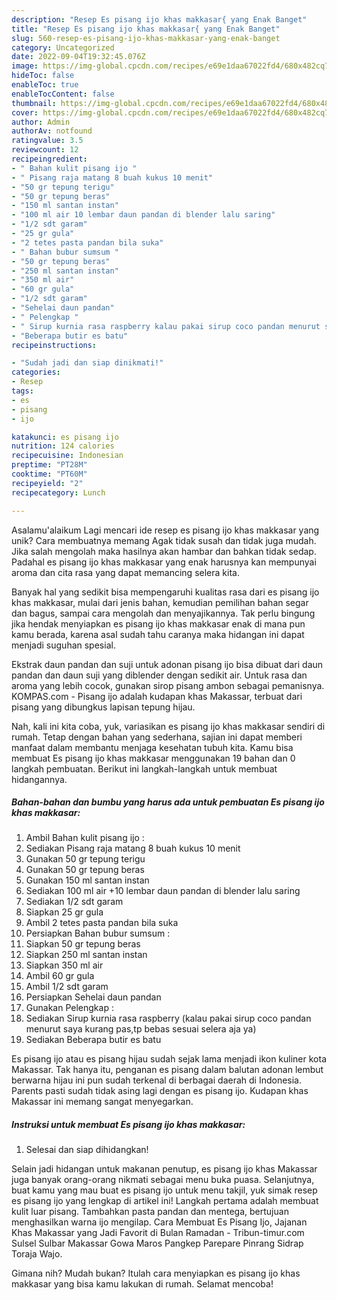 ```yaml
---
description: "Resep Es pisang ijo khas makkasar{ yang Enak Banget"
title: "Resep Es pisang ijo khas makkasar{ yang Enak Banget"
slug: 560-resep-es-pisang-ijo-khas-makkasar-yang-enak-banget
category: Uncategorized
date: 2022-09-04T19:32:45.076Z
image: https://img-global.cpcdn.com/recipes/e69e1daa67022fd4/680x482cq70/es-pisang-ijo-khas-makkasar-foto-resep-utama.jpg
hideToc: false
enableToc: true
enableTocContent: false
thumbnail: https://img-global.cpcdn.com/recipes/e69e1daa67022fd4/680x482cq70/es-pisang-ijo-khas-makkasar-foto-resep-utama.jpg
cover: https://img-global.cpcdn.com/recipes/e69e1daa67022fd4/680x482cq70/es-pisang-ijo-khas-makkasar-foto-resep-utama.jpg
author: Admin
authorAv: notfound
ratingvalue: 3.5
reviewcount: 12
recipeingredient:
- " Bahan kulit pisang ijo "
- " Pisang raja matang 8 buah kukus 10 menit"
- "50 gr tepung terigu"
- "50 gr tepung beras"
- "150 ml santan instan"
- "100 ml air 10 lembar daun pandan di blender lalu saring"
- "1/2 sdt garam"
- "25 gr gula"
- "2 tetes pasta pandan bila suka"
- " Bahan bubur sumsum "
- "50 gr tepung beras"
- "250 ml santan instan"
- "350 ml air"
- "60 gr gula"
- "1/2 sdt garam"
- "Sehelai daun pandan"
- " Pelengkap "
- " Sirup kurnia rasa raspberry kalau pakai sirup coco pandan menurut saya kurang pastp bebas sesuai selera aja ya"
- "Beberapa butir es batu"
recipeinstructions:

- "Sudah jadi dan siap dinikmati!"
categories:
- Resep
tags:
- es
- pisang
- ijo

katakunci: es pisang ijo 
nutrition: 124 calories
recipecuisine: Indonesian
preptime: "PT28M"
cooktime: "PT60M"
recipeyield: "2"
recipecategory: Lunch

---
```



Asalamu'alaikum Lagi mencari ide resep es pisang ijo khas makkasar yang unik? Cara membuatnya memang Agak tidak susah dan tidak juga mudah. Jika salah mengolah maka hasilnya akan hambar dan bahkan tidak sedap. Padahal es pisang ijo khas makkasar yang enak harusnya kan mempunyai aroma dan cita rasa yang dapat memancing selera kita.


Banyak hal yang sedikit bisa mempengaruhi kualitas rasa dari es pisang ijo khas makkasar, mulai dari jenis bahan, kemudian pemilihan bahan segar dan bagus, sampai cara mengolah dan menyajikannya. Tak perlu bingung jika hendak menyiapkan es pisang ijo khas makkasar enak di mana pun kamu berada, karena asal sudah tahu caranya maka hidangan ini dapat menjadi suguhan spesial.

Ekstrak daun pandan dan suji untuk adonan pisang ijo bisa dibuat dari daun pandan dan daun suji yang diblender dengan sedikit air. Untuk rasa dan aroma yang lebih cocok, gunakan sirop pisang ambon sebagai pemanisnya. KOMPAS.com - Pisang ijo adalah kudapan khas Makassar, terbuat dari pisang yang dibungkus lapisan tepung hijau.


Nah, kali ini kita coba, yuk, variasikan es pisang ijo khas makkasar sendiri di rumah. Tetap dengan bahan yang sederhana, sajian ini dapat memberi manfaat dalam membantu menjaga kesehatan tubuh kita. Kamu bisa membuat Es pisang ijo khas makkasar menggunakan 19 bahan dan 0 langkah pembuatan. Berikut ini langkah-langkah untuk membuat hidangannya.

<!--inarticleads1-->

##### Bahan-bahan dan bumbu yang harus ada untuk pembuatan Es pisang ijo khas makkasar:

1. Ambil  Bahan kulit pisang ijo :
1. Sediakan  Pisang raja matang 8 buah kukus 10 menit
1. Gunakan 50 gr tepung terigu
1. Gunakan 50 gr tepung beras
1. Gunakan 150 ml santan instan
1. Sediakan 100 ml air +10 lembar daun pandan di blender lalu saring
1. Sediakan 1/2 sdt garam
1. Siapkan 25 gr gula
1. Ambil 2 tetes pasta pandan bila suka
1. Persiapkan  Bahan bubur sumsum :
1. Siapkan 50 gr tepung beras
1. Siapkan 250 ml santan instan
1. Siapkan 350 ml air
1. Ambil 60 gr gula
1. Ambil 1/2 sdt garam
1. Persiapkan Sehelai daun pandan
1. Gunakan  Pelengkap :
1. Sediakan  Sirup kurnia rasa raspberry (kalau pakai sirup coco pandan menurut saya kurang pas,tp bebas sesuai selera aja ya)
1. Sediakan Beberapa butir es batu


Es pisang ijo atau es pisang hijau sudah sejak lama menjadi ikon kuliner kota Makassar. Tak hanya itu, penganan es pisang dalam balutan adonan lembut berwarna hijau ini pun sudah terkenal di berbagai daerah di Indonesia. Parents pasti sudah tidak asing lagi dengan es pisang ijo. Kudapan khas Makassar ini memang sangat menyegarkan. 

<!--inarticleads2-->

##### Instruksi untuk membuat Es pisang ijo khas makkasar:


1. Selesai dan siap dihidangkan!

Selain jadi hidangan untuk makanan penutup, es pisang ijo khas Makassar juga banyak orang-orang nikmati sebagai menu buka puasa. Selanjutnya, buat kamu yang mau buat es pisang ijo untuk menu takjil, yuk simak resep es pisang ijo yang lengkap di artikel ini! Langkah pertama adalah membuat kulit luar pisang. Tambahkan pasta pandan dan mentega, bertujuan menghasilkan warna ijo mengilap. Cara Membuat Es Pisang Ijo, Jajanan Khas Makassar yang Jadi Favorit di Bulan Ramadan - Tribun-timur.com Sulsel Sulbar Makassar Gowa Maros Pangkep Parepare Pinrang Sidrap Toraja Wajo. 

Gimana nih? Mudah bukan? Itulah cara menyiapkan es pisang ijo khas makkasar yang bisa kamu lakukan di rumah. Selamat mencoba!
